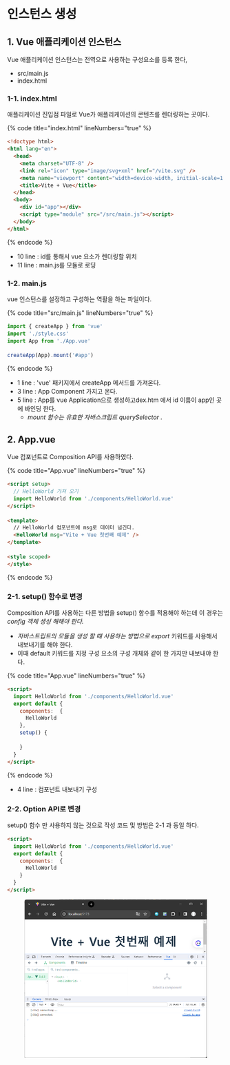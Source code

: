 # 인스턴스 생성



## 1. Vue 애플리케이션 인스턴스

Vue 애플리케이션 인스턴스는 전역으로 사용하는 구성요소를 등록 한다,

* src/main.js
* index.html&#x20;

### 1-1. index.html&#x20;

애플리케이션 진입점 파일로 Vue가 애플리케이션의 콘텐츠를 렌더링하는 곳이다.

{% code title="index.html" lineNumbers="true" %}
```html
<!doctype html>
<html lang="en">
  <head>
    <meta charset="UTF-8" />
    <link rel="icon" type="image/svg+xml" href="/vite.svg" />
    <meta name="viewport" content="width=device-width, initial-scale=1.0" />
    <title>Vite + Vue</title>
  </head>
  <body>
    <div id="app"></div>
    <script type="module" src="/src/main.js"></script>
  </body>
</html>

```
{% endcode %}

* 10 line :  id를 통해서 vue 요소가 렌더링할 위치
* 11 line : main.js를 모듈로 로딩&#x20;

### 1-2. main.js

vue 인스턴스를 설정하고 구성하는 역활을 하는 파일이다.

{% code title="src/main.js" lineNumbers="true" %}
```javascript
import { createApp } from 'vue'
import './style.css'
import App from './App.vue'

createApp(App).mount('#app')
```
{% endcode %}

* 1 line : 'vue' 패키지에서 createApp 메서드를 가져온다.
* 3 line : App Component 가지고 온다.
* 5 line :  App를  vue Application으로 생성하고dex.htm 에서 id 이름이 app인 곳에 바인딩 한다.
  * _mount 함수는 유효한 자바스크립트 querySelector ._

## 2. App.vue

Vue 컴포넌트로 Composition API를 사용하였다.

{% code title="App.vue" lineNumbers="true" %}
```html
<script setup>
  // HelloWorld 가져 오기
  import HelloWorld from './components/HelloWorld.vue'
</script>

<template>
  // HelloWorld 컴포넌트에 msg로 데이터 넘긴다.
  <HelloWorld msg="Vite + Vue 첫번째 예제" />
</template>

<style scoped>
</style>
```
{% endcode %}

### 2-1. setup() 함수로 변경

Composition API를 사용하는 다른 방법을 setup() 함수를 적용해야 하는데 이 경우는 _config 객체 생성 해해야 한다._ &#x20;

* _자바스트립트의 모듈을 생성 할 떄 사용하는 방법으로 export_ 키워드를 사용해서 내보내기를 해야 한다.
* 이때 default 키워드를 지정 구성 요소의 구성 개체와 같이 한 가지만 내보내야 한다.

{% code title="App.vue" lineNumbers="true" %}
```html
<script>
  import HelloWorld from './components/HelloWorld.vue'
  export default {
    components:  {
      HelloWorld
    },
    setup() {

    }
  }
</script>
```
{% endcode %}

* 4 line : 컴포넌트 내보내기 구성&#x20;

### 2-2. Option API로 변경

setup() 함수 만 사용하지 않는 것으로 작성 코드 및 방법은 2-1 과 동일 하다.

```html
<script>
  import HelloWorld from './components/HelloWorld.vue'
  export default {
    components:  {
      HelloWorld
    }
  }
</script>
```

<figure><img src="../../../.gitbook/assets/image (10).png" alt="" width="563"><figcaption></figcaption></figure>
